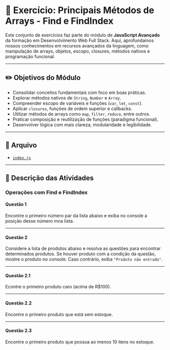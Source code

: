 # 🚀 Exercício: Principais Métodos de Arrays - Find e FindIndex

Este conjunto de exercícios faz parte do módulo de **JavaScript Avançado** da formação em Desenvolvimento Web Full Stack. Aqui, aprofundamos nossos conhecimentos em recursos avançados da linguagem, como manipulação de arrays, objetos, escopo, closures, métodos nativos e programação funcional.

---

## ✏️ Objetivos do Módulo

- Consolidar conceitos fundamentais com foco em boas práticas.
- Explorar métodos nativos de `String`, `Number` e `Array`.
- Compreender escopo de variáveis e funções (`var`, `let`, `const`).
- Aplicar `closures`, funções de ordem superior e callbacks.
- Utilizar métodos de arrays como `map`, `filter`, `reduce`, entre outros.
- Praticar composição e reutilização de funções (paradigma funcional).
- Desenvolver lógica com mais clareza, modularidade e legibilidade.

---

## 📂 Arquivo

- [`index.js`](./index.js)

---

## 📌 Descrição das Atividades

### Operações com Find e FindIndex

#### Questão 1

Encontre o primeiro número par da lista abaixo e exiba no console a posição desse número mna lista.

---

#### Questão 2

Considere a lista de produtos abaixo e resolva as questões para encontrar determinados produtos. Se houver produto com a condição da questão, mostre o produto no console. Caso contrário, exiba `"Produto não entrado"`.

---

#### Questão 2.1

Econtre o primeiro produto caro (acima de R$100).

---

#### Questão 2.2

Encontre o primeiro produto que está sem estoque.

---

#### Questão 2.3

Encontre o primeiro produto que possua ao menos 10 itens no estoque.
